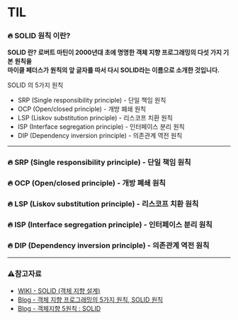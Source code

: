 # TIL

### 🔥 SOLID 원칙 이란?
**SOLID 란? 로버트 마틴이 2000년대 초에 명명한 객체 지향 프로그래밍의 다섯 가지 기본 원칙을   
마이클 페더스가 원칙의 앞 글자를 따서 다시 SOLID라는 이름으로 소개한 것입니다.**

SOLID 의 5가지 원칙
- SRP (Single responsibility principle) - 단일 책임 원칙
- OCP (Open/closed principle) - 개방 폐쇄 원칙
- LSP (Liskov substitution principle) - 리스코프 치환 원칙
- ISP (Interface segregation principle) - 인터페이스 분리 원칙
- DIP (Dependency inversion principle) - 의존관계 역전 원칙

***

### 🔥 SRP (Single responsibility principle) - 단일 책임 원칙



### 🔥 OCP (Open/closed principle) - 개방 폐쇄 원칙



### 🔥 LSP (Liskov substitution principle) - 리스코프 치환 원칙



### 🔥 ISP (Interface segregation principle) - 인터페이스 분리 원칙



### 🔥 DIP (Dependency inversion principle) - 의존관계 역전 원칙




***

### ⚠️참고자료
- [WIKI - SOLID (객체 지향 설계)](https://ko.wikipedia.org/wiki/SOLID_(%EA%B0%9D%EC%B2%B4_%EC%A7%80%ED%96%A5_%EC%84%A4%EA%B3%84))
- [Blog - 객체 지향 프로그래밍의 5가지 원칙, SOLID 원칙](https://velog.io/@zayson/%EA%B0%9D%EC%B2%B4-%EC%A7%80%ED%96%A5-%ED%94%84%EB%A1%9C%EA%B7%B8%EB%9E%98%EB%B0%8D%EC%9D%98-5%EA%B0%80%EC%A7%80-%EC%9B%90%EC%B9%99-SOLID-%EC%9B%90%EC%B9%99)
- [Blog - 객체지향 5원칙 : SOLID](https://jaeyeong951.medium.com/%EA%B0%9D%EC%B2%B4%EC%A7%80%ED%96%A5-5%EC%9B%90%EC%B9%99-solid-ac7d4d660f4d)
